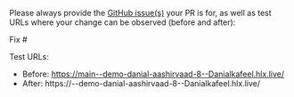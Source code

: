 Please always provide the [GitHub issue(s)](../issues) your PR is for, as well as test URLs where your change can be observed (before and after):

Fix #<gh-issue-id>

Test URLs:
- Before: https://main--demo-danial-aashirvaad-8--Danialkafeel.hlx.live/
- After: https://<branch>--demo-danial-aashirvaad-8--Danialkafeel.hlx.live/
